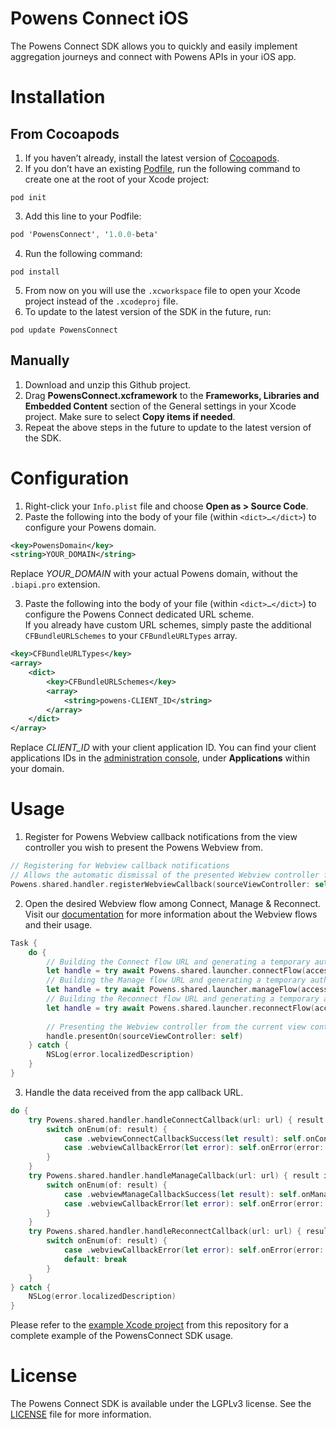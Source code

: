 # Powens Connect iOS
The Powens Connect SDK allows you to quickly and easily implement aggregation journeys and connect with Powens APIs in your iOS app.

# Installation

## From Cocoapods
1. If you haven’t already, install the latest version of [Cocoapods](https://guides.cocoapods.org/using/getting-started.html#installation).
2. If you don’t have an existing [Podfile](https://guides.cocoapods.org/syntax/podfile.html), run the following command to create one at the root of your Xcode project:
```
pod init
```
3. Add this line to your Podfile:
```objective-c
pod 'PowensConnect', '1.0.0-beta'
```
4. Run the following command:
```
pod install
```
5. From now on you will use the `.xcworkspace` file to open your Xcode project instead of the `.xcodeproj` file.
6. To update to the latest version of the SDK in the future, run:
```
pod update PowensConnect
```

## Manually
1. Download and unzip this Github project.
2. Drag **PowensConnect.xcframework** to the **Frameworks, Libraries and Embedded Content** section of the General settings in your Xcode project. Make sure to select 
**Copy items if needed**.
3. Repeat the above steps in the future to update to the latest version of the SDK.

# Configuration
1. Right-click your `Info.plist` file and choose **Open as > Source Code**.
2. Paste the following into the body of your file (within `<dict>…</dict>`) to configure your Powens domain.
```xml
<key>PowensDomain</key>
<string>YOUR_DOMAIN</string>
```
Replace _YOUR_DOMAIN_ with your actual Powens domain, without the `.biapi.pro` extension.

3. Paste the following into the body of your file (within `<dict>…</dict>`) to configure the Powens Connect dedicated URL scheme.\
If you already have custom URL schemes, simply paste the additional `CFBundleURLSchemes` to your `CFBundleURLTypes` array.
```xml
<key>CFBundleURLTypes</key>
<array>
	<dict>
		<key>CFBundleURLSchemes</key>
		<array>
			<string>powens-CLIENT_ID</string>
		</array>
	</dict>
</array>
```
Replace _CLIENT_ID_ with your client application ID. You can find your client applications IDs in the [administration console](https://console.powens.com), under **Applications** within your domain.

# Usage
1. Register for Powens Webview callback notifications from the view controller you wish to present the Powens Webview from.
```swift
// Registering for Webview callback notifications
// Allows the automatic dismissal of the presented Webview controller from the source controller
Powens.shared.handler.registerWebviewCallback(sourceViewController: self)
```
2. Open the desired Webview flow among Connect, Manage & Reconnect.\
Visit our [documentation](https://docs.powens.com/api-reference/overview/webview) for more information about the Webview flows and their usage.
```swift
Task {
    do {
        // Building the Connect flow URL and generating a temporary auth code when provided with an access token
        let handle = try await Powens.shared.launcher.connectFlow(accessToken: token, state: nil, options: options)
        // Building the Manage flow URL and generating a temporary auth code
        let handle = try await Powens.shared.launcher.manageFlow(accessToken: token, connectionId: nil, state: nil, options: options)
        // Building the Reconnect flow URL and generating a temporary auth code
        let handle = try await Powens.shared.launcher.reconnectFlow(accessToken: token, connectionId: connectionId, resetCredentials: resetCredentials, state: nil)
                
        // Presenting the Webview controller from the current view controller
        handle.presentOn(sourceViewController: self)                
    } catch {
        NSLog(error.localizedDescription)
    }
}
```
3. Handle the data received from the app callback URL.
```swift
do {
    try Powens.shared.handler.handleConnectCallback(url: url) { result in
        switch onEnum(of: result) {
            case .webviewConnectCallbackSuccess(let result): self.onConnectSuccess(result: result)
            case .webviewCallbackError(let error): self.onError(error: error)
        }
    }
    try Powens.shared.handler.handleManageCallback(url: url) { result in
        switch onEnum(of: result) {
            case .webviewManageCallbackSuccess(let result): self.onManageSuccess(result: result)
            case .webviewCallbackError(let error): self.onError(error: error)
        }
    }
    try Powens.shared.handler.handleReconnectCallback(url: url) { result in
        switch onEnum(of: result) {
            case .webviewCallbackError(let error): self.onError(error: error)
            default: break
        }
    }
} catch {
    NSLog(error.localizedDescription)
}
```
Please refer to the [example Xcode project](https://github.com/powenscompany/powens-connect-ios/tree/main/Example/connect-ios-demo) from this repository for a complete example of the PowensConnect SDK usage.

# License
The Powens Connect SDK is available under the LGPLv3 license. See the [LICENSE](https://github.com/powenscompany/powens-connect-ios/blob/main/LICENSE) file for more information.

